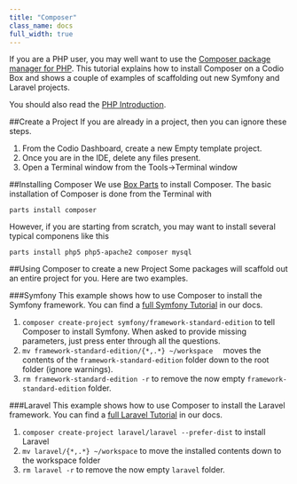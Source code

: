 ```yaml
---
title: "Composer"
class_name: docs
full_width: true
---
```


If you are a PHP user, you may well want to use the [Composer package manager for PHP](getcomposer.org). This tutorial explains how to install Composer on a Codio Box and shows a couple of examples of scaffolding out new Symfony and Laravel projects.

You should also read the [PHP Introduction](/specifics/php).

##Create a Project
If you are already in a project, then you can ignore these steps.

1. From the Codio Dashboard, create a new Empty template project. 
1. Once you are in the IDE, delete any files present.
1. Open a Terminal window from the Tools->Terminal window


##Installing Composer
We use [Box Parts](/docs/boxes/box-parts) to install Composer. The basic installation of Composer is done from the Terminal with 

    parts install composer
    
However, if you are starting from scratch, you may want to install several typical componens like this 

    parts install php5 php5-apache2 composer mysql


##Using Composer to create a new Project
Some packages will scaffold out an entire project for you. Here are two examples.

###Symfony
This example shows how to use Composer to install the Symfony framework. You can find a [full Symfony Tutorial](/docs/specifics/symfony) in our docs.

1. `composer create-project symfony/framework-standard-edition` to tell Composer to install Symfony. When asked to provide missing parameters, just press enter through all the questions.
1. `mv framework-standard-edition/{*,.*} ~/workspace  ` moves the contents of the `framework-standard-edition` folder down to the root folder (ignore warnings).
1. `rm framework-standard-edition -r` to remove the now empty `framework-standard-edition` folder.


###Laravel
This example shows how to use Composer to install the Laravel framework. You can find a [full Laravel Tutorial](/docs/specifics/symfony) in our docs.

1. `composer create-project laravel/laravel --prefer-dist` to install Laravel
1. `mv laravel/{*,.*} ~/workspace` to move the installed contents down to the workspace folder
1. `rm laravel -r` to remove the now empty `laravel` folder.





